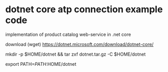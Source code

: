 # dotnet core atp connection example code
implementation of product catalog web-service in .net core

download (wget) https://dotnet.microsoft.com/download/dotnet-core/

mkdir -p $HOME/dotnet && tar zxf dotnet.tar.gz -C $HOME/dotnet


export PATH=$PATH:$HOME/dotnet
